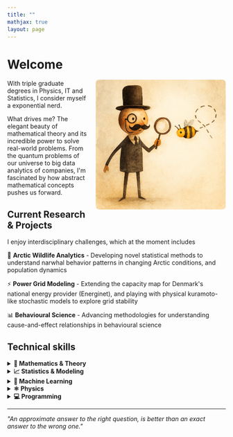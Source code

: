 ```yaml
---
title: ""
mathjax: true
layout: page
---
```


# Welcome

<img align="right" src="/assets/expl2.png" width="300" style="margin-left: 20px; border-radius: 8px;">

With triple graduate degrees in Physics, IT and Statistics, I consider myself a exponential nerd.

What drives me? The elegant beauty of mathematical theory and its incredible power to solve real-world problems. From the quantum problems of our universe to big data analytics of companies, I'm fascinated by how abstract mathematical concepts pushes us forward.

## Current Research & Projects

I enjoy interdisciplinary challenges, which at the moment includes

🔬 **Arctic Wildlife Analytics** - Developing novel statistical methods to understand narwhal behavior patterns in changing Arctic conditions, and population dynamics

⚡ **Power Grid Modeling** - Extending the capacity map for Denmark's national energy provider (Energinet), and playing with physical kuramoto-like stochastic models to explore grid stability

📊 **Behavioural Science** - Advancing methodologies for understanding cause-and-effect relationships in behavioural science

## Technical skills

<details>
<summary><strong>🧮 Mathematics & Theory</strong></summary>
Advanced Linear Algebra • Multivariate Analysis • Measure Theory • General Topology • Differential Geometry
</details>

<details>
<summary><strong>📈 Statistics & Modeling</strong></summary>
Bayesian Statistics • Generalized Linear Models • Mixed Effects Models • Experimental Design • Causal Inference
</details>

<details>
<summary><strong>🤖 Machine Learning</strong></summary>
Classification & Regression Algorithms • Statistical Learning Theory • Generalization Bounds • Feature Engineering
</details>

<details>
<summary><strong>⚛️ Physics</strong></summary>
Quantum Mechanics • General Relativity • Electrodynamics • Complex Systems • Network Theory
</details>

<details>
<summary><strong>💻 Programming</strong></summary>
Python • R • SQL • MATLAB • Stan (Bayesian modeling) • C# • VBA
</details>

---

*"An approximate answer to the right question, is better than an exact answer to the wrong one."*
